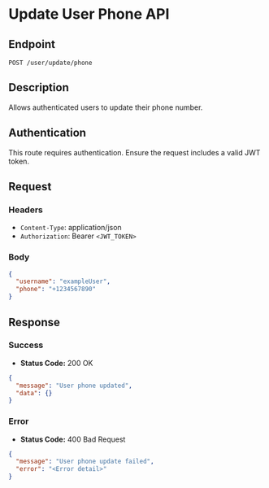 # Update User Phone API

## Endpoint

`POST /user/update/phone`

## Description

Allows authenticated users to update their phone number.

## Authentication

This route requires authentication. Ensure the request includes a valid JWT token.

## Request

### Headers

- `Content-Type`: application/json
- `Authorization`: Bearer `<JWT_TOKEN>`

### Body

```json
{
  "username": "exampleUser",
  "phone": "+1234567890"
}
```

## Response

### Success

- **Status Code:** 200 OK

```json
{
  "message": "User phone updated",
  "data": {}
}
```

### Error

- **Status Code:** 400 Bad Request

```json
{
  "message": "User phone update failed",
  "error": "<Error detail>"
}
```